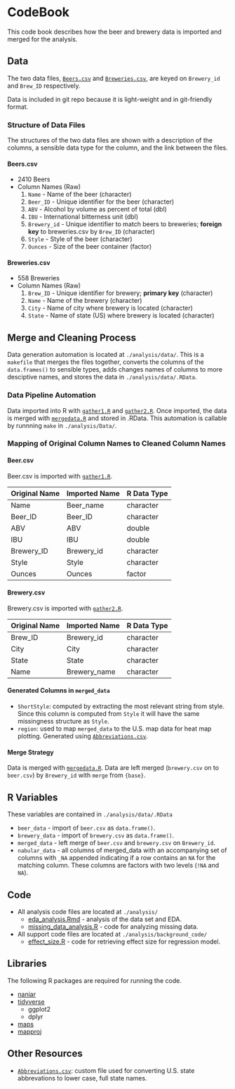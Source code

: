 # CodeBook

This code book describes how the beer and brewery data is imported and merged for the analysis.

## Data

The two data files, [`Beers.csv`](https://github.com/KThompson0308/beeranalysis/blob/master/analysis/data/Beers.csv) and [`Breweries.csv`](https://github.com/KThompson0308/beeranalysis/blob/master/analysis/data/Breweries.csv), are keyed on `Brewery_id` and `Brew_ID` respectively.

Data is included in git repo because it is light-weight and in git-friendly format.

### Structure of Data Files

The structures of the two data files are shown with a description of the columns, a sensible data type for the column, and the link between the files.

#### Beers.csv

* 2410 Beers
* Column Names (Raw)
  1. `Name`         - Name of the beer (character)
  2. `Beer_ID`      - Unique identifier for the beer (character)
  3. `ABV`          - Alcohol by volume as percent of total (dbl)
  4. `IBU`          - International bitterness unit (dbl)
  5. `Brewery_id`   - Unique identifier to match beers to breweries; **foreign key** to breweries.csv by `Brew_ID` (character)
  6. `Style`        - Style of the beer (character)
  7. `Ounces`       - Size of the beer container (factor)

#### Breweries.csv

* 558 Breweries
* Column Names (Raw)
  1. `Brew_ID`      - Unique identifier for brewery; **primary key** (character)
  2. `Name`         - Name of the brewery (character)
  3. `City`         - Name of city where brewery is located (character)
  4. `State`        - Name of state (US) where brewery is located (character)

## Merge and Cleaning Process

Data generation automation is located at `./analysis/data/`. This is a `makefile` that merges the files together, converts the columns of the `data.frames()` to sensible types, adds changes names of columns to more desciptive names, and stores the data in `./analysis/data/.RData`.

### Data Pipeline Automation

Data imported into R with [`gather1.R`](https://github.com/KThompson0308/beeranalysis/blob/master/analysis/data/gather1.R) and [`gather2.R`](https://github.com/KThompson0308/beeranalysis/blob/master/analysis/data/gather2.R). Once imported, the data is merged with [`mergedata.R`](https://github.com/KThompson0308/beeranalysis/blob/master/analysis/data/mergedata.R) and stored in .RData. This automation is callable by runnning `make` in `./analysis/Data/`.

### Mapping of Original Column Names to Cleaned Column Names

#### Beer.csv

Beer.csv is imported with [`gather1.R`](https://github.com/KThompson0308/beeranalysis/blob/master/analysis/data/gather1.R).

| Original Name | Imported Name | R Data Type |
|:-----------|:-----------|:------------------|
| Name       | Beer_name  | character         |
| Beer_ID    | Beer_ID    | character         |
| ABV        | ABV        | double            |
| IBU        | IBU        | double            |
| Brewery_ID | Brewery_id | character         |
| Style      | Style      | character         |
| Ounces     | Ounces     | factor            |

#### Brewery.csv

Brewery.csv is imported with [`gather2.R`](https://github.com/KThompson0308/beeranalysis/blob/master/analysis/data/gather2.R).

| Original Name | Imported Name | R Data Type |
|:-----------|:-----------|:------------------|
| Brew_ID    | Brewery_id | character         |
| City       | City       | character         |
| State      | State      | character         |
| Name       | Brewery_name | character       |

#### Generated Columns in `merged_data`

* `ShortStyle`: computed by extracting the most relevant string from style. Since this column is computed from `Style` it will have the same missingness structure as `Style`.
* `region`: used to map `merged_data` to the U.S. map data for heat map plotting. Generated using [`Abbreviations.csv`](https://github.com/KThompson0308/beeranalysis/blob/master/analysis/data/Abbreviations.csv).

#### Merge Strategy

Data is merged with [`mergedata.R`](https://github.com/KThompson0308/beeranalysis/blob/master/analysis/data/mergedata.R). Data are left merged (`brewery.csv` on to `beer.csv`) by `Brewery_id` with `merge` from `{base}`.

## R Variables

These variables are contained in `./analysis/data/.RData`

* `beer_data` - import of `beer.csv` as `data.frame()`.
* `brewery_data` - import of `brewery.csv` as `data.frame()`.
* `merged_data` - left merge of `beer.csv` and `brewery.csv` on `Brewery_id`.
* `nabular_data` - all columns of merged_data with an accompanying set of columns with `_NA` appended indicating if a row contains an `NA` for the matching column. These columns are factors with two levels (`!NA` and `NA`).

## Code

* All analysis code files are located at `./analysis/`
  * [eda_analysis.Rmd](https://github.com/KThompson0308/beeranalysis/blob/maintain_codebook/analysis/eda_analysis.Rmd) - analysis of the data set and EDA.
  * [missing_data_analysis.R](https://github.com/KThompson0308/beeranalysis/blob/maintain_codebook/analysis/missing_data_analysis.R) - code for analyzing missing data.
* All support code files are located at `./analysis/background_code/`
  * [effect_size.R](https://github.com/KThompson0308/beeranalysis/blob/maintain_codebook/analysis/background_code/effect_size.R) - code for retrieving effect size for regression model.

## Libraries

The following R packages are required for running the code.

* [naniar](https://github.com/njtierney/naniar)
* [tidyverse](https://www.tidyverse.org/)
  * ggplot2
  * dplyr
* [maps](https://cran.r-project.org/package=maps)
* [mapproj](https://cran.r-project.org/package=mapproj)

## Other Resources

* [`Abbreviations.csv`](https://github.com/KThompson0308/beeranalysis/blob/master/analysis/data/Abbreviations.csv): custom file used for converting U.S. state abbrevations to lower case, full state names.
